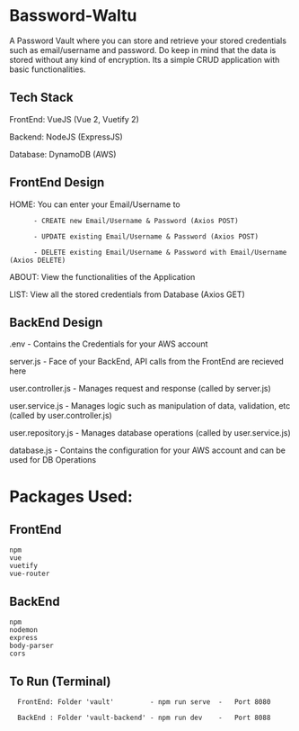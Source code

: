 # Bassword-Waltu

A Password Vault where you can store and retrieve your stored credentials such as email/username and password. Do keep in mind that the data is stored without any kind of encryption. Its a simple CRUD application with basic functionalities.


## Tech Stack
FrontEnd: VueJS (Vue 2, Vuetify 2)

Backend:  NodeJS (ExpressJS)

Database: DynamoDB (AWS)


## FrontEnd Design
HOME: You can enter your Email/Username to 

          - CREATE new Email/Username & Password (Axios POST)
          
          - UPDATE existing Email/Username & Password (Axios POST)
          
          - DELETE existing Email/Username & Password with Email/Username (Axios DELETE)
          
ABOUT:    View the functionalities of the Application

LIST:     View all the stored credentials from Database (Axios GET)


## BackEnd Design
.env          -   Contains the Credentials for your AWS account

server.js     -   Face of your BackEnd, API calls from the FrontEnd are recieved here

user.controller.js - Manages request and response (called by server.js)

user.service.js - Manages logic such as manipulation of data, validation, etc (called by user.controller.js)

user.repository.js - Manages database operations (called by user.service.js)

database.js - Contains the configuration for your AWS account and can be used for DB Operations



# Packages Used:
## FrontEnd

    npm
    vue
    vuetify
    vue-router
    

## BackEnd

    npm
    nodemon
    express
    body-parser
    cors


## To Run (Terminal)
      
      FrontEnd: Folder 'vault'         - npm run serve  -   Port 8080
      
      BackEnd : Folder 'vault-backend' - npm run dev    -   Port 8088
      
      
